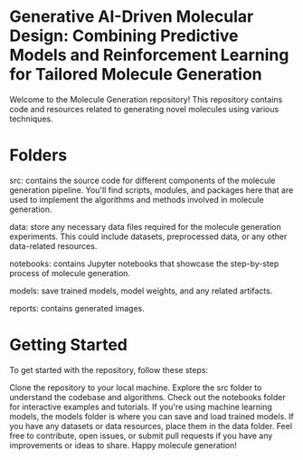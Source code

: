# Generative AI-Driven Molecular Design: Combining Predictive Models and Reinforcement Learning for Tailored Molecule Generation

Welcome to the Molecule Generation repository! This repository contains code and resources related to generating novel molecules using various techniques.

# Folders
src: contains the source code for different components of the molecule generation pipeline. You'll find scripts, modules, and packages here that are used to implement the algorithms and methods involved in molecule generation.

data: store any necessary data files required for the molecule generation experiments. This could include datasets, preprocessed data, or any other data-related resources.

notebooks: contains Jupyter notebooks that showcase the step-by-step process of molecule generation.

models: save trained models, model weights, and any related artifacts.

reports: contains generated images.

# Getting Started
To get started with the repository, follow these steps:

Clone the repository to your local machine.
Explore the src folder to understand the codebase and algorithms.
Check out the notebooks folder for interactive examples and tutorials.
If you're using machine learning models, the models folder is where you can save and load trained models.
If you have any datasets or data resources, place them in the data folder.
Feel free to contribute, open issues, or submit pull requests if you have any improvements or ideas to share. Happy molecule generation!
